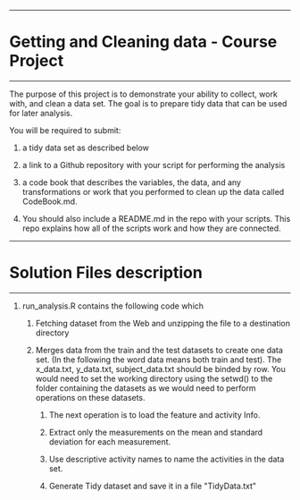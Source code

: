 ***
# Getting and Cleaning data - Course Project
***

The purpose of this project is to demonstrate your ability to collect, work with, and clean a data set. The goal is to prepare tidy data that can be used for later analysis.

You will be required to submit: 

1) a tidy data set as described below

2) a link to a Github repository with your script for performing the analysis

3) a code book that describes the variables, the data, and any transformations or work that you performed to clean up the data called CodeBook.md. 

4) You should also include a README.md in the repo with your scripts. This repo explains how all of the scripts work and how they are connected.

***
# Solution Files description
***

1. run_analysis.R contains the following code which

    1. Fetching dataset from the Web and unzipping the file to a
    destination directory
    
    2. Merges data from the train and the test datasets to create
    one data set. (In the following the word data means both train and test).
    The x_data.txt, y_data.txt, subject_data.txt should be binded by row.
    You would need to set the working directory using the setwd() to the
    folder containing the datasets as we would need to perform operations
    on these datasets.
    
        1. The next operation is to load the feature and activity Info.

        2. Extract only the measurements on the mean and standard deviation for            each measurement.
        
        3. Use descriptive activity names to name the activities in the data               set.
        
        4. Generate Tidy dataset and save it in a file "TidyData.txt" 